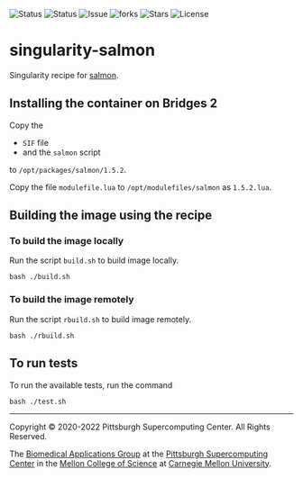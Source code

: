 ![Status](https://github.com/pscedu/singularity-salmon/actions/workflows/main.yml/badge.svg)
![Status](https://github.com/pscedu/singularity-salmon/actions/workflows/pretty.yml/badge.svg)
![Issue](https://img.shields.io/github/issues/pscedu/singularity-salmon)
![forks](https://img.shields.io/github/forks/pscedu/singularity-salmon)
![Stars](https://img.shields.io/github/stars/pscedu/singularity-salmon)
![License](https://img.shields.io/github/license/pscedu/singularity-salmon)

# singularity-salmon
Singularity recipe for [salmon](https://github.com/COMBINE-lab/salmon).
## Installing the container on Bridges 2
Copy the

* `SIF` file
* and the `salmon` script

to `/opt/packages/salmon/1.5.2`.

Copy the file `modulefile.lua` to `/opt/modulefiles/salmon` as `1.5.2.lua`.

## Building the image using the recipe

### To build the image locally
Run the script `build.sh` to build image locally.

```
bash ./build.sh
````

### To build the image remotely
Run the script `rbuild.sh` to build image remotely.

```
bash ./rbuild.sh
```

## To run tests
To run the available tests, run the command

```
bash ./test.sh
```

---
Copyright © 2020-2022 Pittsburgh Supercomputing Center. All Rights Reserved.

The [Biomedical Applications Group](https://www.psc.edu/biomedical-applications/) at the [Pittsburgh Supercomputing Center](http://www.psc.edu) in the [Mellon College of Science](https://www.cmu.edu/mcs/) at [Carnegie Mellon University](http://www.cmu.edu).
